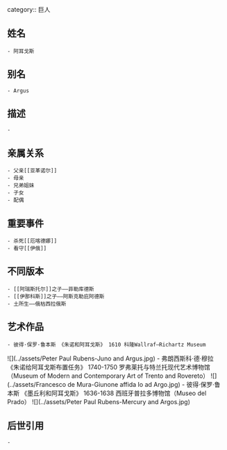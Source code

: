 category:: 巨人
## 姓名
	- 阿耳戈斯
## 别名
	- Argus
## 描述
	-
## 亲属关系
	- 父亲[[亚革诺尔]]
	- 母亲
	- 兄弟姐妹
	- 子女
	- 配偶
## 重要事件
	- 杀死[[厄喀德娜]]
	- 看守[[伊俄]]
## 不同版本
	- [[阿瑞斯托尔]]之子——菲勒库德斯
	- [[伊那科斯]]之子——阿斯克勒庇阿德斯
	- 土所生——俄枯西拉俄斯
## 艺术作品
	- 彼得·保罗·鲁本斯 《朱诺和阿耳戈斯》 1610 科隆Wallraf–Richartz Museum
 ![](../assets/Peter Paul Rubens-Juno and Argus.jpg)
	- 弗朗西斯科·德·穆拉 《朱诺给阿耳戈斯布置任务》 1740-1750 罗弗莱托与特兰托现代艺术博物馆（Museum of Modern and Contemporary Art of Trento and Rovereto）
 ![](../assets/Francesco de Mura-Giunone affida Io ad Argo.jpg)
	- 彼得·保罗·鲁本斯 《墨丘利和阿耳戈斯》 1636-1638 西班牙普拉多博物馆（Museo del Prado）
 ![](../assets/Peter Paul Rubens-Mercury and Argos.jpg)
## 后世引用
	-
